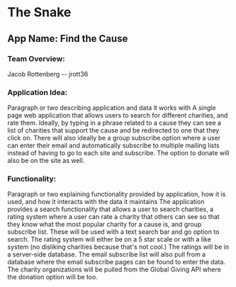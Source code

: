 # The Snake

## App Name: Find the Cause

### Team Overview:
Jacob Rottenberg -- jrott36

### Application Idea:
Paragraph or two describing application and data it works with
A single page web application that allows users to search for different charities, and rate them. Ideally, by typing in a phrase related to a cause they can see a list of charities that support the cause and be redirected to one that they click on. There will also ideally be a group subscribe option where a user can enter their email and automatically subscribe to multiple mailing lists instead of having to go to each site and subscribe. The option to donate will also be on the site as well.

### Functionality:
Paragraph or two explaining functionality provided by application, how it is used, and how it interacts
with the data it maintains
The application provides a search functionality that allows a user to search charities, a rating system where a user can rate a charity that others can see so that they know what the most popular charity for a cause is, and group subscribe list. These will be used with a text search bar and go option to search. The rating system will either be on a 5 star scale or with a like system (no disliking charities because that's not cool.) The ratings will be in a server-side database. The email subscribe list will also pull from a database where the email subscribe pages can be found to enter the data. The charity organizations will be pulled from the Global Giving API where the donation option will be too.